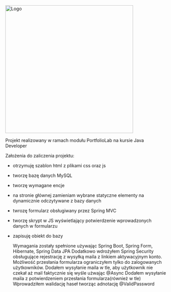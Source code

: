 <img alt="Logo" src="https://lms.coderslab.pl/img/cl-logo.svg" width="400">


Projekt realizowany w ramach modułu PortfolioLab na kursie Java Developer

Założenia do zaliczenia projektu:
- otrzymuję szablon html z plikami css oraz js
- tworzę bazę danych MySQL
- tworzę wymagane encje
- na stronie głównej zamieniam wybrane statyczne elementy na dynamicznie odczytywane z bazy danych
- twrozę formularz obsługiwany przez Spring MVC
- tworzę skrypt w JS wyświetlający potwierdzenie wprowadzonych danych w formularzu
- zapisuję obiekt do bazy

	Wymagania zostały spełnione używając Spring Boot, Spring Form, Hibernate, Spring Data JPA
	Dodatkowo wdrożyłem Spring Security obsługujące rejestrację z wysyłką maila z linkiem aktywacyjnym konto.
	Możliwość przesłania formularza ograniczyłem tylko do zalogowanych użytkowników.
	Dodałem wysyłanie maila w tle, aby użytkownik nie czekał aż mail faktycznie się wyśle użwając @Async
	Dodałem wysyłanie maila z potwierdzeniem przesłania formularza(również w tle)
	Wprowadziłem walidację haseł tworząc adnotację @ValidPassword
